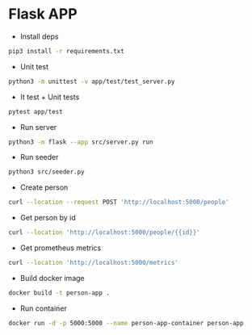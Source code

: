 # Flask APP

* Install deps 
```bash
pip3 install -r requirements.txt
```

* Unit test
```bash
python3 -m unittest -v app/test/test_server.py
```

* It test + Unit tests
```bash
pytest app/test
```

* Run server
```bash
python3 -m flask --app src/server.py run
```

* Run seeder
```bash
python3 src/seeder.py
```

* Create person
```bash
curl --location --request POST 'http://localhost:5000/people'
```

* Get person by id
```bash
curl --location 'http://localhost:5000/people/{{id}}'
```

* Get prometheus metrics
```bash
curl --location 'http://localhost:5000/metrics'
```

* Build docker image
```bash
docker build -t person-app .
```

* Run container
```bash
docker run -d -p 5000:5000 --name person-app-container person-app
```
